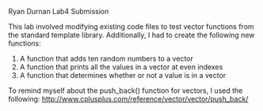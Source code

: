 Ryan Durnan Lab4 Submission

This lab involved modifying existing code files to test vector functions from
the standard template library. Additionally, I had to create the following new 
functions:

1. A function that adds ten random numbers to a vector
2. A function that prints all the values in a vector at even indexes
3. A function that determines whether or not a value is in a vector

To remind myself about the push_back() function for vectors, I used the following:
http://www.cplusplus.com/reference/vector/vector/push_back/
